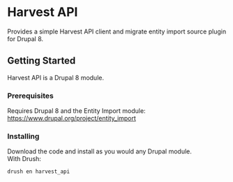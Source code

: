 # Harvest API

Provides a simple Harvest API client and migrate entity import source plugin for Drupal 8.

## Getting Started

Harvest API is a Drupal 8 module.

### Prerequisites

Requires Drupal 8 and the Entity Import module: https://www.drupal.org/project/entity_import

### Installing

Download the code and install as you would any Drupal module.    
With Drush:

```
drush en harvest_api
```
